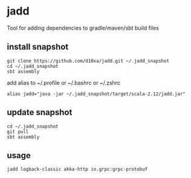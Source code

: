 # jadd

Tool for adding dependencies to gradle/maven/sbt build files

## install snapshot

    git clone https://github.com/d10xa/jadd.git ~/.jadd_snapshot
    cd ~/.jadd_snapshot
    sbt assembly

add alias to ~/.profile or ~/.bashrc or ~/.zshrc

    alias jadd="java -jar ~/.jadd_snapshot/target/scala-2.12/jadd.jar"

## update snapshot

    cd ~/.jadd_snapshot
    git pull
    sbt assembly
    
## usage
    
    jadd logback-classic akka-http io.grpc:grpc-protobuf
